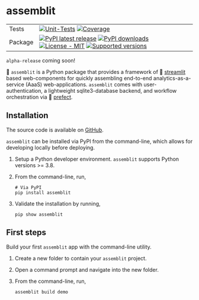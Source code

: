 # assemblit

|         |                                                                                                      |
| ------- | ---------------------------------------------------------------------------------------------------- |
| Tests   | [![Unit-Tests](https://github.com/thomaseleff/assemblit/actions/workflows/unit-tests.yml/badge.svg)](https://github.com/thomaseleff/assemblit/actions/workflows/unit-tests.yml) [![Coverage](https://raw.githubusercontent.com/thomaseleff/assemblit/main/coverage/coverage.svg)](https://github.com/thomaseleff/assemblit/blob/main/coverage/COVERAGE.md) |
| Package | [![PyPI latest release](https://img.shields.io/pypi/v/assemblit.svg)](https://pypi.org/project/assemblit/) [![PyPI downloads](https://img.shields.io/pypi/dm/assemblit.svg?label=PyPI%20downloads)](https://pypi.org/project/assemblit/) [![License - MIT](https://img.shields.io/pypi/l/assemblit.svg)](https://github.com/thomaseleff/assemblit/blob/main/LICENSE) [![Supported versions](https://img.shields.io/pypi/pyversions/assemblit.svg?logo=python&logoColor=FBE072)](https://pypi.org/project/assemblit/) |

`alpha-release` coming soon!

🦄 `assemblit` is a Python package that provides a framework of 👑 [streamlit](https://streamlit.io/) based web-components for quickly assembling end-to-end analytics-as-a-service (AaaS) web-applications. `assemblit` comes with user-authentication, a lightweight sqlite3-database backend, and workflow orchestration via 🧊 [prefect](https://www.prefect.io).

## Installation
The source code is available on [GitHub](https://github.com/thomaseleff/assemblit).

`assemblit` can be installed via PyPI from the command-line, which allows for developing locally before deploying.

1. Setup a Python developer environment. `assemblit` supports Python versions >= 3.8.
2. From the command-line, run,

   ```
   # Via PyPI
   pip install assemblit
   ```

3. Validate the installation by running,

   ```
   pip show assemblit
   ```

## First steps
Build your first `assemblit` app with the command-line utility.

1. Create a new folder to contain your `assemblit` project.
2. Open a command prompt and navigate into the new folder.
3. From the command-line, run,

   ```
   assemblit build demo
   ```
